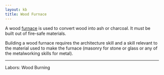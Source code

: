 ```yaml
---
layout: kb
title: Wood Furnace
---
```


A wood [furnace](furnaces.html) is used to convert wood into ash or charcoal. It must be built out of fire-safe materials.

Building a wood furnace requires the architecture skill and a skill relevant to the material used to make the furnace (masonry for stone or glass or any of the metalworking skills for metal).

---
Labors: Wood Burning